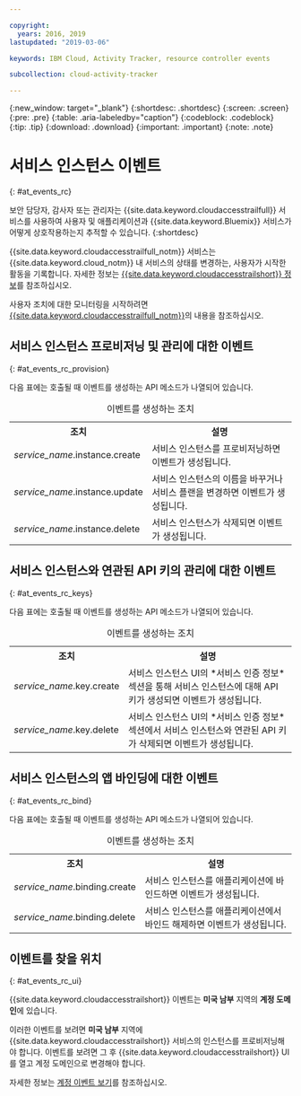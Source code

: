 ```yaml
---

copyright:
  years: 2016, 2019
lastupdated: "2019-03-06"

keywords: IBM Cloud, Activity Tracker, resource controller events

subcollection: cloud-activity-tracker

---
```


{:new_window: target="_blank"}
{:shortdesc: .shortdesc}
{:screen: .screen}
{:pre: .pre}
{:table: .aria-labeledby="caption"}
{:codeblock: .codeblock}
{:tip: .tip}
{:download: .download}
{:important: .important}
{:note: .note}

# 서비스 인스턴스 이벤트  
{: #at_events_rc}

보안 담당자, 감사자 또는 관리자는 {{site.data.keyword.cloudaccesstrailfull}} 서비스를 사용하여 사용자 및 애플리케이션과 {{site.data.keyword.Bluemix}} 서비스가 어떻게 상호작용하는지 추적할 수 있습니다. 
{:shortdesc}

{{site.data.keyword.cloudaccesstrailfull_notm}} 서비스는 {{site.data.keyword.cloud_notm}} 내 서비스의 상태를 변경하는, 사용자가 시작한 활동을 기록합니다. 자세한 정보는 [{{site.data.keyword.cloudaccesstrailshort}} 정보](/docs/services/cloud-activity-tracker?topic=cloud-activity-tracker-activity_tracker_ov#activity_tracker_ov)를 참조하십시오.

사용자 조치에 대한 모니터링을 시작하려면 [{{site.data.keyword.cloudaccesstrailfull_notm}}](/docs/services/cloud-activity-tracker?topic=cloud-activity-tracker-getting-started-with-cla#getting-started-with-cla)의 내용을 참조하십시오. 


## 서비스 인스턴스 프로비저닝 및 관리에 대한 이벤트
{: #at_events_rc_provision}

다음 표에는 호출될 때 이벤트를 생성하는 API 메소드가 나열되어 있습니다.

<table>
  <caption>이벤트를 생성하는 조치</caption>
  <tr>
    <th>조치</th>
	  <th>설명</th>
  </tr>
  <tr>
    <td><i>service_name</i>.instance.create</td>
	  <td>서비스 인스턴스를 프로비저닝하면 이벤트가 생성됩니다.</td>
  </tr>
  <tr>
    <td><i>service_name</i>.instance.update</td>
	  <td>서비스 인스턴스의 이름을 바꾸거나 서비스 플랜을 변경하면 이벤트가 생성됩니다.</td>
  </tr>
  <tr>
    <td><i>service_name</i>.instance.delete</td>
	  <td>서비스 인스턴스가 삭제되면 이벤트가 생성됩니다.</td>
  </tr>
</table>


##  서비스 인스턴스와 연관된 API 키의 관리에 대한 이벤트
{: #at_events_rc_keys}

다음 표에는 호출될 때 이벤트를 생성하는 API 메소드가 나열되어 있습니다.

<table>
  <caption>이벤트를 생성하는 조치</caption>
  <tr>
    <th>조치</th>
	  <th>설명</th>
  </tr>
  <tr>
    <td><i>service_name</i>.key.create</td>
	  <td>서비스 인스턴스 UI의 *서비스 인증 정보* 섹션을 통해 서비스 인스턴스에 대해 API 키가 생성되면 이벤트가 생성됩니다.</td>
  </tr>
  <tr>
    <td><i>service_name</i>.key.delete</td>
	  <td>서비스 인스턴스 UI의 *서비스 인증 정보* 섹션에서 서비스 인스턴스와 연관된 API 키가 삭제되면 이벤트가 생성됩니다.</td>
  </tr>
</table>

##  서비스 인스턴스의 앱 바인딩에 대한 이벤트
{: #at_events_rc_bind}

다음 표에는 호출될 때 이벤트를 생성하는 API 메소드가 나열되어 있습니다.

<table>
  <caption>이벤트를 생성하는 조치</caption>
  <tr>
    <th>조치</th>
	  <th>설명</th>
  </tr>
  <tr>
    <td><i>service_name</i>.binding.create</td>
	  <td>서비스 인스턴스를 애플리케이션에 바인드하면 이벤트가 생성됩니다.</td>
  </tr>
  <tr>
    <td><i>service_name</i>.binding.delete</td>
	  <td>서비스 인스턴스를 애플리케이션에서 바인드 해제하면 이벤트가 생성됩니다.</td>
  </tr>
</table>




## 이벤트를 찾을 위치
{: #at_events_rc_ui}

{{site.data.keyword.cloudaccesstrailshort}} 이벤트는 **미국 남부** 지역의 **계정 도메인**에 있습니다.

이러한 이벤트를 보려면 **미국 남부** 지역에 {{site.data.keyword.cloudaccesstrailshort}} 서비스의 인스턴스를 프로비저닝해야 합니다. 이벤트를 보려면 그 후 {{site.data.keyword.cloudaccesstrailshort}} UI를 열고 계정 도메인으로 변경해야 합니다. 

자세한 정보는 [계정 이벤트 보기](/docs/services/cloud-activity-tracker/how-to/manage-events-ui?topic=cloud-activity-tracker-view_acc_events#view_acc_events_account_events)를 참조하십시오.



